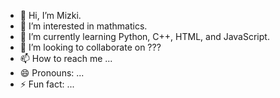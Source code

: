 - 👋 Hi, I’m Mizki.
- 👀 I’m interested in mathmatics.
- 🌱 I’m currently learning Python, C++, HTML, and JavaScript.
- 💞️ I’m looking to collaborate on ???
- 📫 How to reach me ...
- 😄 Pronouns: ...
- ⚡ Fun fact: ...

<!---
mizki15/mizki15 is a ✨ special ✨ repository because its `README.md` (this file) appears on your GitHub profile.
You can click the Preview link to take a look at your changes.
--->
